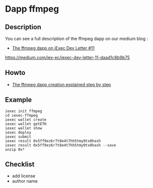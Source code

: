 # Dapp ffmpeg

## Description

You can see a full description of the ffmpeg dapp on our medium blog :
 * [ The ffmpeg dapp on iExec Dev Letter #11  ](https://medium.com/iex-ec/iexec-dev-letter-11-daad1c8b9b75)
 

https://medium.com/iex-ec/iexec-dev-letter-11-daad1c8b9b75

## Howto

 * [ The ffmpeg dapp creation explained step by step ](https://www.katacoda.com/sulliwane/scenarios/ffmpeg)
 
## Example
```
iexec init ffmpeg
cd iexec-ffmpeg
iexec wallet create
iexec wallet getETH
iexec wallet show
iexec deploy
iexec submit
iexec result 0x5ff9ez6r7t8e4t7hh5tmy0tx0hash
iexec result 0x5ff9ez6r7t8e4t7hh5tmy0tx0hash --save
unzip 0x*

```
## Checklist
 * add license
 * author name

